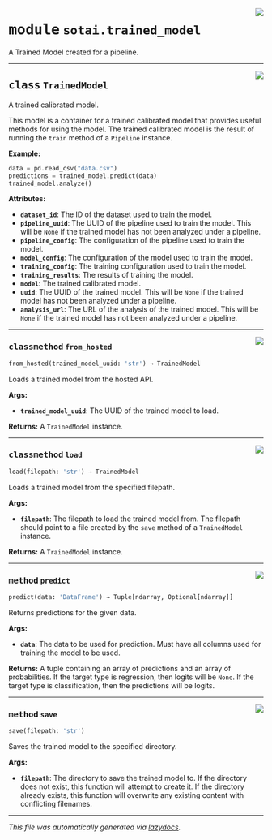 <!-- markdownlint-disable -->

<a href="https://github.com/SOTAI-Labs/sotai/tree/main/sotai/trained_model.py#L0"><img align="right" style="float:right;" src="https://img.shields.io/badge/-source-cccccc?style=flat-square"></a>

# <kbd>module</kbd> `sotai.trained_model`
A Trained Model created for a pipeline. 



---

<a href="https://github.com/SOTAI-Labs/sotai/tree/main/sotai/trained_model.py#L19"><img align="right" style="float:right;" src="https://img.shields.io/badge/-source-cccccc?style=flat-square"></a>

## <kbd>class</kbd> `TrainedModel`
A trained calibrated model. 

This model is a container for a trained calibrated model that provides useful methods for using the model. The trained calibrated model is the result of running the `train` method of a `Pipeline` instance. 



**Example:**
 ```python
data = pd.read_csv("data.csv")
predictions = trained_model.predict(data)
trained_model.analyze()
``` 



**Attributes:**
 
 - <b>`dataset_id`</b>:  The ID of the dataset used to train the model. 
 - <b>`pipeline_uuid`</b>:  The UUID of the pipeline used to train the model. This will be  `None` if the trained model has not been analyzed under a pipeline. 
 - <b>`pipeline_config`</b>:  The configuration of the pipeline used to train the model. 
 - <b>`model_config`</b>:  The configuration of the model used to train the model. 
 - <b>`training_config`</b>:  The training configuration used to train the model. 
 - <b>`training_results`</b>:  The results of training the model. 
 - <b>`model`</b>:  The trained calibrated model. 
 - <b>`uuid`</b>:  The UUID of the trained model. This will be `None` if the trained model  has not been analyzed under a pipeline. 
 - <b>`analysis_url`</b>:  The URL of the analysis of the trained model. This will be `None`  if the trained model has not been analyzed under a pipeline. 




---

<a href="https://github.com/SOTAI-Labs/sotai/tree/main/sotai/trained_model.py#L97"><img align="right" style="float:right;" src="https://img.shields.io/badge/-source-cccccc?style=flat-square"></a>

### <kbd>classmethod</kbd> `from_hosted`

```python
from_hosted(trained_model_uuid: 'str') → TrainedModel
```

Loads a trained model from the hosted API. 



**Args:**
 
 - <b>`trained_model_uuid`</b>:  The UUID of the trained model to load. 



**Returns:**
 A `TrainedModel` instance. 

---

<a href="https://github.com/SOTAI-Labs/sotai/tree/main/sotai/trained_model.py#L115"><img align="right" style="float:right;" src="https://img.shields.io/badge/-source-cccccc?style=flat-square"></a>

### <kbd>classmethod</kbd> `load`

```python
load(filepath: 'str') → TrainedModel
```

Loads a trained model from the specified filepath. 



**Args:**
 
 - <b>`filepath`</b>:  The filepath to load the trained model from. The filepath should  point to a file created by the `save` method of a `TrainedModel`  instance. 



**Returns:**
 A `TrainedModel` instance. 

---

<a href="https://github.com/SOTAI-Labs/sotai/tree/main/sotai/trained_model.py#L55"><img align="right" style="float:right;" src="https://img.shields.io/badge/-source-cccccc?style=flat-square"></a>

### <kbd>method</kbd> `predict`

```python
predict(data: 'DataFrame') → Tuple[ndarray, Optional[ndarray]]
```

Returns predictions for the given data. 



**Args:**
 
 - <b>`data`</b>:  The data to be used for prediction. Must have all columns used for  training the model to be used. 



**Returns:**
 A tuple containing an array of predictions and an array of probabilities. If the target type is regression, then logits will be `None`. If the target type is classification, then the predictions will be logits. 

---

<a href="https://github.com/SOTAI-Labs/sotai/tree/main/sotai/trained_model.py#L81"><img align="right" style="float:right;" src="https://img.shields.io/badge/-source-cccccc?style=flat-square"></a>

### <kbd>method</kbd> `save`

```python
save(filepath: 'str')
```

Saves the trained model to the specified directory. 



**Args:**
 
 - <b>`filepath`</b>:  The directory to save the trained model to. If the directory does  not exist, this function will attempt to create it. If the directory  already exists, this function will overwrite any existing content with  conflicting filenames. 




---

_This file was automatically generated via [lazydocs](https://github.com/ml-tooling/lazydocs)._
